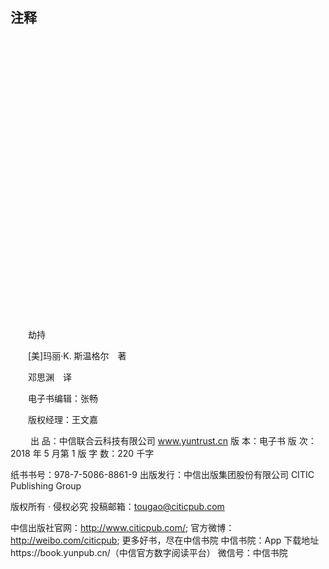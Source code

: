 ## 注释

&emsp;&emsp;

&emsp;&emsp;

&emsp;&emsp;

&emsp;&emsp;

&emsp;&emsp;

&emsp;&emsp;

&emsp;&emsp;

&emsp;&emsp;

&emsp;&emsp;

&emsp;&emsp;

&emsp;&emsp;

&emsp;&emsp;

&emsp;&emsp;

&emsp;&emsp;

&emsp;&emsp;

&emsp;&emsp;劫持

&emsp;&emsp;[美]玛丽·K. 斯温格尔　著

&emsp;&emsp;邓思渊　译

&emsp;&emsp;电子书编辑：张畅

&emsp;&emsp;版权经理：王文嘉

&emsp;&emsp;
出 品：中信联合云科技有限公司 www.yuntrust.cn
版 本：电子书
版 次：2018 年 5 月第 1 版
字 数：220 千字

纸书书号：978-7-5086-8861-9
出版发行：中信出版集团股份有限公司 CITIC Publishing Group

版权所有 · 侵权必究
投稿邮箱：tougao@citicpub.com

中信出版社官网：http://www.citicpub.com/;
官方微博：http://weibo.com/citicpub;
更多好书，尽在中信书院
中信书院：App 下载地址https://book.yunpub.cn/（中信官方数字阅读平台）
微信号：中信书院
